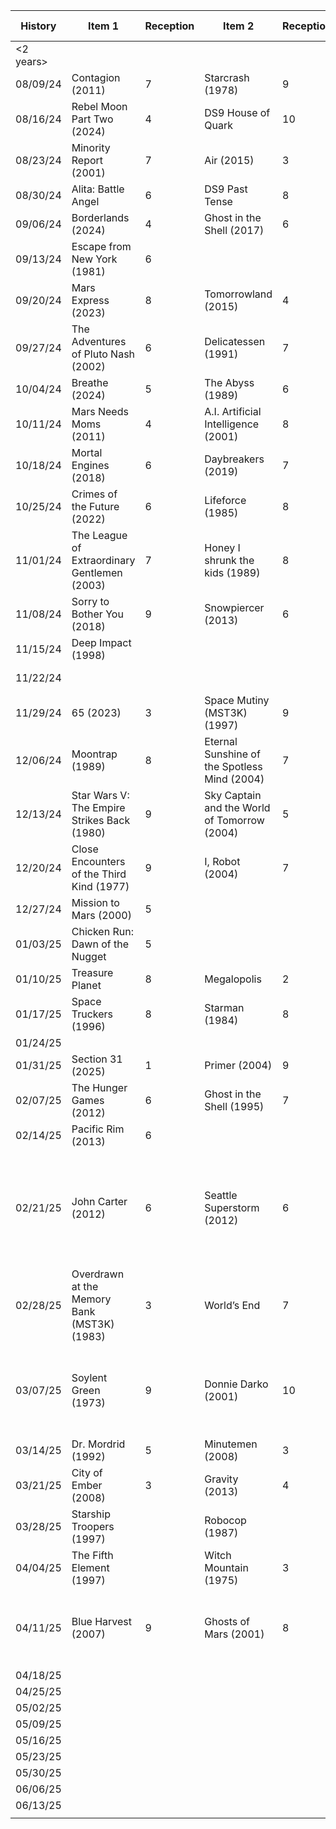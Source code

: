 | History   | Item 1                                       | Reception | Item 2                                       | Reception | Item 3 | Reception | Item 4 | Reception | Comments                                                                         |
| --------- | -------------------------------------------- | --------- | -------------------------------------------- | --------- | ------ | --------- | ------ | --------- | -------------------------------------------------------------------------------- |
| <2 years> |                                              |           |                                              |           |        |           |        |           |                                                                                  |
| 08/09/24  | Contagion (2011)                             | 7         | Starcrash (1978)                             | 9         |        |           |        |           |                                                                                  |
| 08/16/24  | Rebel Moon Part Two (2024)                   | 4         | DS9 House of Quark                           | 10        |        |           |        |           |                                                                                  |
| 08/23/24  | Minority Report (2001)                       | 7         | Air (2015)                                   | 3         |        |           |        |           |                                                                                  |
| 08/30/24  | Alita: Battle Angel                          | 6         | DS9 Past Tense                               | 8         |        |           |        |           | Past Tense Day!                                                                  |
| 09/06/24  | Borderlands (2024)                           | 4         | Ghost in the Shell (2017)                    | 6         |        |           |        |           |                                                                                  |
| 09/13/24  | Escape from New York (1981)                  | 6         |                                              |           |        |           |        |           | Safeworded out of Liquid Sky                                                     |
| 09/20/24  | Mars Express (2023)                          | 8         | Tomorrowland (2015)                          | 4         |        |           |        |           |                                                                                  |
| 09/27/24  | The Adventures of Pluto Nash (2002)          | 6         | Delicatessen (1991)                          | 7         |        |           |        |           |                                                                                  |
| 10/04/24  | Breathe (2024)                               | 5         | The Abyss (1989)                             | 6         |        |           |        |           |                                                                                  |
| 10/11/24  | Mars Needs Moms (2011)                       | 4         | A.I. Artificial Intelligence (2001)          | 8         |        |           |        |           |                                                                                  |
| 10/18/24  | Mortal Engines (2018)                        | 6         | Daybreakers (2019)                           | 7         |        |           |        |           |                                                                                  |
| 10/25/24  | Crimes of the Future (2022)                  | 6         | Lifeforce (1985)                             | 8         |        |           |        |           | Trigger incident                                                                 |
| 11/01/24  | The League of Extraordinary Gentlemen (2003) | 7         | Honey I shrunk the kids (1989)               | 8         |        |           |        |           |                                                                                  |
| 11/08/24  | Sorry to Bother You (2018)                   | 9         | Snowpiercer (2013)                           | 6         |        |           |        |           |                                                                                  |
| 11/15/24  | Deep Impact (1998)                           |           |                                              |           |        |           |        |           |                                                                                  |
| 11/22/24  |                                              |           |                                              |           |        |           |        |           | friendsgiving cancelation                                                        |
| 11/29/24  | 65 (2023)                                    | 3         | Space Mutiny (MST3K) (1997)                  | 9         |        |           |        |           |                                                                                  |
| 12/06/24  | Moontrap (1989)                              | 8         | Eternal Sunshine of the Spotless Mind (2004) | 7         |        |           |        |           |                                                                                  |
| 12/13/24  | Star Wars V: The Empire Strikes Back (1980)  | 9         | Sky Captain and the World of Tomorrow (2004) | 5         |        |           |        |           |                                                                                  |
| 12/20/24  | Close Encounters of the Third Kind (1977)    | 9         | I, Robot (2004)                              | 7         |        |           |        |           |                                                                                  |
| 12/27/24  | Mission to Mars (2000)                       | 5         |                                              |           |        |           |        |           |                                                                                  |
| 01/03/25  | Chicken Run: Dawn of the Nugget              | 5         |                                              |           |        |           |        |           |                                                                                  |
| 01/10/25  | Treasure Planet                              | 8         | Megalopolis                                  | 2         |        |           |        |           |                                                                                  |
| 01/17/25  | Space Truckers (1996)                        | 8         | Starman (1984)                               | 8         |        |           |        |           |                                                                                  |
| 01/24/25  |                                              |           |                                              |           |        |           |        |           |                                                                                  |
| 01/31/25  | Section 31 (2025)                            | 1         | Primer (2004)                                | 9         |        |           |        |           |                                                                                  |
| 02/07/25  | The Hunger Games (2012)                      | 6         | Ghost in the Shell (1995)                    | 7         |        |           |        |           |                                                                                  |
| 02/14/25  | Pacific Rim (2013)                           | 6         |                                              |           |        |           |        |           |                                                                                  |
| 02/21/25  | John Carter (2012)                           | 6         | Seattle Superstorm (2012)                    | 6         |        |           |        |           | seattle superstorm peaked at the lightning explosion and nosedove toward the end |
| 02/28/25  | Overdrawn at the Memory Bank (MST3K) (1983)  | 3         | World’s End                                  | 7         |        |           |        |           | people really hated the mst3k version                                            |
| 03/07/25  | Soylent Green (1973)                         | 9         | Donnie Darko (2001)                          | 10        |        |           |        |           | small sample size, but donnie darko was a surprisingly beautiful movie           |
| 03/14/25  | Dr. Mordrid (1992)                           | 5         | Minutemen (2008)                             | 3         |        |           |        |           |                                                                                  |
| 03/21/25  | City of Ember (2008)                         | 3         | Gravity (2013)                               | 4         |        |           |        |           |                                                                                  |
| 03/28/25  | Starship Troopers (1997)                     |           | Robocop (1987)                               |           |        |           |        |           |                                                                                  |
| 04/04/25  | The Fifth Element (1997)                     |           | Witch Mountain (1975)                        | 3         |        |           |        |           |                                                                                  |
| 04/11/25  | Blue Harvest (2007)                          | 9         | Ghosts of Mars (2001)                        | 8         |        |           |        |           | blue harvest was kindof a drinking game worst case scenario                      |
| 04/18/25  |                                              |           |                                              |           |        |           |        |           |                                                                                  |
| 04/25/25  |                                              |           |                                              |           |        |           |        |           |                                                                                  |
| 05/02/25  |                                              |           |                                              |           |        |           |        |           |                                                                                  |
| 05/09/25  |                                              |           |                                              |           |        |           |        |           |                                                                                  |
| 05/16/25  |                                              |           |                                              |           |        |           |        |           |                                                                                  |
| 05/23/25  |                                              |           |                                              |           |        |           |        |           |                                                                                  |
| 05/30/25  |                                              |           |                                              |           |        |           |        |           |                                                                                  |
| 06/06/25  |                                              |           |                                              |           |        |           |        |           |                                                                                  |
| 06/13/25  |                                              |           |                                              |           |        |           |        |           |                                                                                  |
|           |                                              |           |                                              |           |        |           |        |           |                                                                                  |
